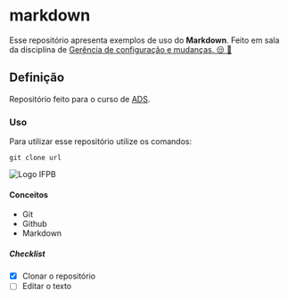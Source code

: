 # markdown

Esse repositório apresenta exemplos de uso do **Markdown**. Feito em sala da disciplina de <ins>Gerência de configuração e mudanças<ins>. 😒 :face_with_thermometer:	

## Definição

Repositório feito para o curso de [ADS](https://estudante.ifpb.edu.br/cursos/12/).

### Uso

Para utilizar esse repositório utilize os comandos:
```
git clone url
```

![Logo IFPB](https://media.licdn.com/dms/image/v2/C4E0BAQGEnJ1pn07aUA/company-logo_200_200/company-logo_200_200/0/1631370891586/ifpboficial_logo?e=2147483647&v=beta&t=I8m3wlW5tCiBI2sOrmvb3wNnfSGr_ke6cOHHzAQBHyc)

#### Conceitos

+ Git
+ Github
+ Markdown

##### Checklist
- [X] Clonar o repositório
- [ ] Editar o texto

